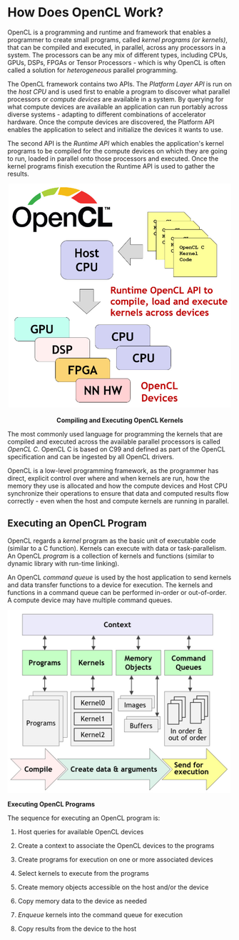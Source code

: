 # How Does OpenCL Work?

OpenCL is a programming and runtime and framework that enables a programmer to create small programs, called *kernel programs (or kernels)*, that can be compiled and executed, in parallel, across any processors in a system. The processors can be any mix of different types, including CPUs, GPUs, DSPs, FPGAs or Tensor Processors - which is why OpenCL is often called a solution for *heterogeneous* parallel programming.

The OpenCL framework contains two APIs. The *Platform Layer API* is run on the *host CPU* and is used first to enable a program to discover what parallel processors or *compute devices* are available in a system. By querying for what compute devices are available an application can run portably across diverse systems - adapting to different combinations of accelerator hardware. Once the compute devices are discovered, the Platform API enables the application to select and initialize the devices it wants to use.

The second API is the *Runtime API* which enables the application's kernel programs to be compiled for the compute devices on which they are going to run, loaded in parallel onto those processors and executed. Once the kernel programs finish execution the Runtime API is used to gather the results.

<p align="center">
<img src="../images/how_it_works.jpg" width=500 >
<br> <br>
  <b>Compiling and Executing OpenCL Kernels</b>
<br>
</p>



The most commonly used language for programming the kernels that are compiled and executed across the available parallel processors is called *OpenCL C*. OpenCL C is based on C99 and defined as part of the OpenCL specification and can be ingested by all OpenCL drivers. 

OpenCL is a low-level programming framework, as the programmer has direct, explicit control over where and when kernels are run, how the memory they use is allocated and how the compute devices and Host CPU synchronize their operations to ensure that data and computed results flow correctly - even when the host and compute kernels are running in parallel.

## Executing an OpenCL Program

OpenCL regards a *kernel* program as the basic unit of executable code (similar to a C function). Kernels can execute with data or task-parallelism. An OpenCL *program* is a collection of kernels and functions (similar to dynamic library with run-time linking).

An OpenCL *command queue* is used by the host application to send kernels and data transfer functions to a device for execution. The kernels and functions in a command queue can be performed in-order or out-of-order. A compute device may have multiple command queues.  

<img src="../images/executing_programs.jpg" width=500 >

**Executing OpenCL Programs**

The sequence for executing an OpenCL program is:

1. Host queries for available OpenCL devices

2. Create a context to associate the OpenCL devices to the programs 

3. Create programs for execution on one or more associated devices

4. Select kernels to execute from the programs

5. Create memory objects accessible on the host and/or the device

6. Copy memory data to the device as needed

7. *Enqueue* kernels into the command queue for execution

8. Copy results from the device to the host

